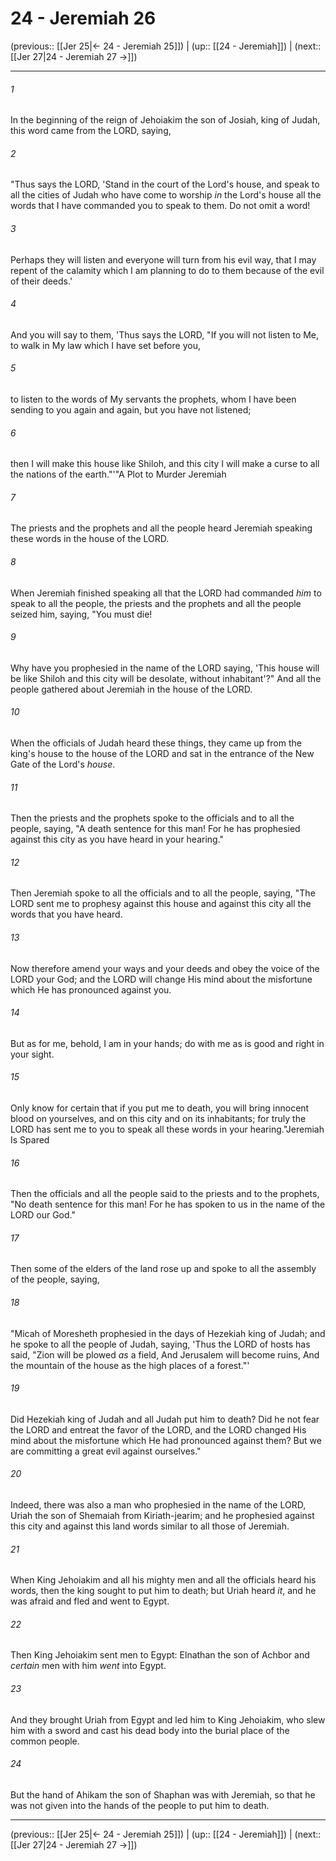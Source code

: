 # 24 - Jeremiah 26

(previous:: [[Jer 25|← 24 - Jeremiah 25]]) | (up:: [[24 - Jeremiah]]) | (next:: [[Jer 27|24 - Jeremiah 27 →]])

***


###### 1 
In the beginning of the reign of Jehoiakim the son of Josiah, king of Judah, this word came from the LORD, saying, 

###### 2 
"Thus says the LORD, 'Stand in the court of the Lord's house, and speak to all the cities of Judah who have come to worship _in_ the Lord's house all the words that I have commanded you to speak to them. Do not omit a word! 

###### 3 
Perhaps they will listen and everyone will turn from his evil way, that I may repent of the calamity which I am planning to do to them because of the evil of their deeds.' 

###### 4 
And you will say to them, 'Thus says the LORD, "If you will not listen to Me, to walk in My law which I have set before you, 

###### 5 
to listen to the words of My servants the prophets, whom I have been sending to you again and again, but you have not listened; 

###### 6 
then I will make this house like Shiloh, and this city I will make a curse to all the nations of the earth."'"A Plot to Murder Jeremiah 

###### 7 
The priests and the prophets and all the people heard Jeremiah speaking these words in the house of the LORD. 

###### 8 
When Jeremiah finished speaking all that the LORD had commanded _him_ to speak to all the people, the priests and the prophets and all the people seized him, saying, "You must die! 

###### 9 
Why have you prophesied in the name of the LORD saying, 'This house will be like Shiloh and this city will be desolate, without inhabitant'?" And all the people gathered about Jeremiah in the house of the LORD. 

###### 10 
When the officials of Judah heard these things, they came up from the king's house to the house of the LORD and sat in the entrance of the New Gate of the Lord's _house_. 

###### 11 
Then the priests and the prophets spoke to the officials and to all the people, saying, "A death sentence for this man! For he has prophesied against this city as you have heard in your hearing." 

###### 12 
Then Jeremiah spoke to all the officials and to all the people, saying, "The LORD sent me to prophesy against this house and against this city all the words that you have heard. 

###### 13 
Now therefore amend your ways and your deeds and obey the voice of the LORD your God; and the LORD will change His mind about the misfortune which He has pronounced against you. 

###### 14 
But as for me, behold, I am in your hands; do with me as is good and right in your sight. 

###### 15 
Only know for certain that if you put me to death, you will bring innocent blood on yourselves, and on this city and on its inhabitants; for truly the LORD has sent me to you to speak all these words in your hearing."Jeremiah Is Spared 

###### 16 
Then the officials and all the people said to the priests and to the prophets, "No death sentence for this man! For he has spoken to us in the name of the LORD our God." 

###### 17 
Then some of the elders of the land rose up and spoke to all the assembly of the people, saying, 

###### 18 
"Micah of Moresheth prophesied in the days of Hezekiah king of Judah; and he spoke to all the people of Judah, saying, 'Thus the LORD of hosts has said, "Zion will be plowed _as_ a field, And Jerusalem will become ruins, And the mountain of the house as the high places of a forest."' 

###### 19 
Did Hezekiah king of Judah and all Judah put him to death? Did he not fear the LORD and entreat the favor of the LORD, and the LORD changed His mind about the misfortune which He had pronounced against them? But we are committing a great evil against ourselves." 

###### 20 
Indeed, there was also a man who prophesied in the name of the LORD, Uriah the son of Shemaiah from Kiriath-jearim; and he prophesied against this city and against this land words similar to all those of Jeremiah. 

###### 21 
When King Jehoiakim and all his mighty men and all the officials heard his words, then the king sought to put him to death; but Uriah heard _it_, and he was afraid and fled and went to Egypt. 

###### 22 
Then King Jehoiakim sent men to Egypt: Elnathan the son of Achbor and _certain_ men with him _went_ into Egypt. 

###### 23 
And they brought Uriah from Egypt and led him to King Jehoiakim, who slew him with a sword and cast his dead body into the burial place of the common people. 

###### 24 
But the hand of Ahikam the son of Shaphan was with Jeremiah, so that he was not given into the hands of the people to put him to death.

***

(previous:: [[Jer 25|← 24 - Jeremiah 25]]) | (up:: [[24 - Jeremiah]]) | (next:: [[Jer 27|24 - Jeremiah 27 →]])
